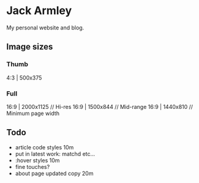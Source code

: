 
# Jack Armley

My personal website and blog.

## Image sizes

### Thumb
4:3 | 500x375

### Full
16:9 | 2000x1125 // Hi-res
16:9 | 1500x844 // Mid-range
16:9 | 1440x810 // Minimum page width

## Todo

- article code styles 10m
- put in latest work: matchd etc...
- :hover styles 10m
- fine touches?
- about page updated copy 20m
